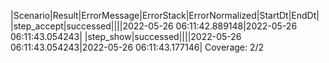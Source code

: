 |Scenario|Result|ErrorMessage|ErrorStack|ErrorNormalized|StartDt|EndDt|
|step_accept|successed||||2022-05-26 06:11:42.889148|2022-05-26 06:11:43.054243|
|step_show|successed||||2022-05-26 06:11:43.054243|2022-05-26 06:11:43.177146|
Coverage: 2/2
